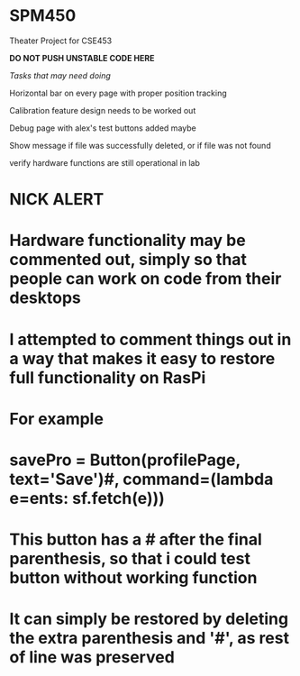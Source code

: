 # SPM450
Theater Project for CSE453

**DO NOT PUSH UNSTABLE CODE HERE**

*Tasks that may need doing*

Horizontal bar on every page with proper position tracking

Calibration feature design needs to be worked out

Debug page with alex's test buttons added maybe

Show message if file was successfully deleted, or if file was not found

verify hardware functions are still operational in lab




# NICK ALERT ##########
# Hardware functionality may be commented out, simply so that people can work on code from their desktops
# I attempted to comment things out in a way that makes it easy to restore full functionality on RasPi
# For example
# savePro = Button(profilePage, text='Save')#, command=(lambda e=ents: sf.fetch(e)))
# This button has a # after the final parenthesis, so that i could test button without working function
# It can simply be restored by deleting the extra parenthesis and '#', as rest of line was preserved
